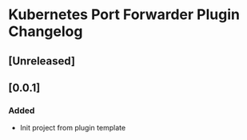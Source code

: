 <!-- Keep a Changelog guide -> https://keepachangelog.com -->

# Kubernetes Port Forwarder Plugin Changelog

## [Unreleased]

## [0.0.1] 
### Added
- Init project from plugin template
